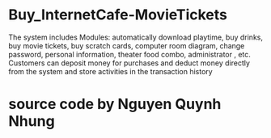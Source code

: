 # Buy_InternetCafe-MovieTickets
The system includes Modules: automatically download playtime, buy drinks, buy movie tickets, buy scratch cards, computer room diagram, change password, personal information, theater food combo, administrator , etc. Customers can deposit money for purchases and deduct money directly from the system and store activities in the transaction history

# source code by Nguyen Quynh Nhung
